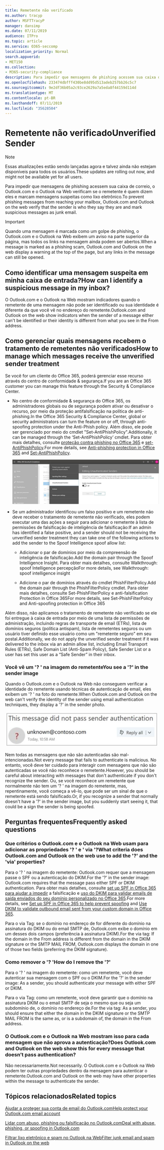 ```yaml
---
title: Remetente não verificado
ms.author: tracyp
author: MSFTTracyP
manager: dansimp
ms.date: 07/11/2019
audience: ITPro
ms.topic: article
ms.service: O365-seccomp
localization_priority: Normal
search.appverid:
- MET150
ms.collection:
- M365-security-compliance
description: Para impedir que mensagens de phishing acessem sua caixa de correio, o Outlook.com e o Outlook na Web verificam se o remetente é quem dizem eles e marcam mensagens suspeitas como lixo eletrônico.
ms.openlocfilehash: 233474dbfff430be8dd95d513adeb257bb26c5c7
ms.sourcegitcommit: 9e2df36b05a2c93ce2629a7a5eda8f44159d114d
ms.translationtype: MT
ms.contentlocale: pt-BR
ms.lasthandoff: 07/11/2019
ms.locfileid: "35628504"
---
```

# <a name="unverified-sender"></a><span data-ttu-id="d082a-103">Remetente não verificado</span><span class="sxs-lookup"><span data-stu-id="d082a-103">Unverified Sender</span></span>

> [!NOTE] 
> <span data-ttu-id="d082a-104">Essas atualizações estão sendo lançadas agora e talvez ainda não estejam disponíveis para todos os usuários.</span><span class="sxs-lookup"><span data-stu-id="d082a-104">These updates are rolling out now, and might not be available yet for all users.</span></span>

<span data-ttu-id="d082a-105">Para impedir que mensagens de phishing acessem sua caixa de correio, o Outlook.com e o Outlook na Web verificam se o remetente é quem dizem eles e marcam mensagens suspeitas como lixo eletrônico.</span><span class="sxs-lookup"><span data-stu-id="d082a-105">To prevent phishing messages from reaching your mailbox, Outlook.com and Outlook on the web verify that the sender is who they say they are and mark suspicious messages as junk email.</span></span>

> [!IMPORTANT]
> <span data-ttu-id="d082a-106">Quando uma mensagem é marcada como um golpe de phishing, o Outlook.com e o Outlook na Web exibem um aviso na parte superior da página, mas todos os links na mensagem ainda podem ser abertos.</span><span class="sxs-lookup"><span data-stu-id="d082a-106">When a message is marked as a phishing scam, Outlook.com and Outlook on the web display a warning at the top of the page, but any links in the message can still be opened.</span></span>

## <a name="how-can-i-identify-a-suspicious-message-in-my-inbox"></a><span data-ttu-id="d082a-107">Como identificar uma mensagem suspeita em minha caixa de entrada?</span><span class="sxs-lookup"><span data-stu-id="d082a-107">How can I identify a suspicious message in my inbox?</span></span>

<span data-ttu-id="d082a-108">O Outlook.com e o Outlook na Web mostram indicadores quando o remetente de uma mensagem não pode ser identificado ou sua identidade é diferente da que você vê no endereço do remetente.</span><span class="sxs-lookup"><span data-stu-id="d082a-108">Outlook.com and Outlook on the web show indicators when the sender of a message either can't be identified or their identity is different from what you see in the From address.</span></span>

## <a name="how-to-manage-which-messages-receive-the-unverified-sender-treatment"></a><span data-ttu-id="d082a-109">Como gerenciar quais mensagens recebem o tratamento de remetentes não verificados</span><span class="sxs-lookup"><span data-stu-id="d082a-109">How to manage which messages receive the unverified sender treatment</span></span> 

<span data-ttu-id="d082a-110">Se você for um cliente do Office 365, poderá gerenciar esse recurso através do centro de conformidade & segurança.</span><span class="sxs-lookup"><span data-stu-id="d082a-110">If you are an Office 365 customer you can manage this feature through the Security & Compliance Center.</span></span> 

- <span data-ttu-id="d082a-111">No centro de conformidade & segurança do Office 365, os administradores globais ou de segurança podem ativar ou desativar o recurso, por meio da proteção antifalsificação na política de anti-phishing.</span><span class="sxs-lookup"><span data-stu-id="d082a-111">In the Office 365 Security & Compliance Center, global or security administrators can turn the feature on or off, through anti-spoofing protection under the Anti-Phish policy.</span></span> <span data-ttu-id="d082a-112">Além disso, ele pode ser gerenciado por meio do cmdlet "Set-AntiPhishPolicy".</span><span class="sxs-lookup"><span data-stu-id="d082a-112">Additionally, it can be managed through the ‘Set-AntiPhishPolicy’ cmdlet.</span></span> <span data-ttu-id="d082a-113">Para obter mais detalhes, consulte [proteção contra phishing no Office 365](anti-phishing-protection.md) e [set-AntiPhishPolicy](https://docs.microsoft.com/powershell/module/exchange/advanced-threat-protection/set-antiphishpolicy?view=exchange-ps).</span><span class="sxs-lookup"><span data-stu-id="d082a-113">For more details, see [Anti-phishing protection in Office 365](anti-phishing-protection.md) and [Set-AntiPhishPolicy](https://docs.microsoft.com/powershell/module/exchange/advanced-threat-protection/set-antiphishpolicy?view=exchange-ps).</span></span>

    ![Edição de remetentes não autenticados na interface gráfica.](media/unverified-sender-article-editing-unauthenticated-senders.jpg)

- <span data-ttu-id="d082a-115">Se um administrador identificou um falso positivo e um remetente não deve receber o tratamento de remetente não verificado, eles podem executar uma das ações a seguir para adicionar o remetente à lista de permissões de falsificação de inteligência de falsificação:</span><span class="sxs-lookup"><span data-stu-id="d082a-115">If an admin has identified a false positive, and a sender should not be receiving the unverified sender treatment they can take one of the following actions to add the sender to the Spoof Intelligence spoof allow list:</span></span>
        
    - <span data-ttu-id="d082a-116">Adicionar o par de domínios por meio da compreensão de inteligência de falsificação.</span><span class="sxs-lookup"><span data-stu-id="d082a-116">Add the domain pair through the Spoof Intelligence Insight.</span></span> <span data-ttu-id="d082a-117">Para obter mais detalhes, consulte Walkthrough: spoof Intelligence percepção</span><span class="sxs-lookup"><span data-stu-id="d082a-117">For more details, see Walkthrough: spoof intelligence insight</span></span>
                
    - <span data-ttu-id="d082a-118">Adicione o par de domínios através do cmdlet PhishFilterPolicy.</span><span class="sxs-lookup"><span data-stu-id="d082a-118">Add the domain pair through the PhishFilterPolicy cmdlet.</span></span> <span data-ttu-id="d082a-119">Para obter mais detalhes, consulte Set-PhishFilterPolicy e anti-falsification Protection in Office 365</span><span class="sxs-lookup"><span data-stu-id="d082a-119">For more details, see Set-PhishFilterPolicy and Anti-spoofing protection in Office 365</span></span>

<span data-ttu-id="d082a-120">Além disso, não aplicamos o tratamento de remetente não verificado se ele foi entregue à caixa de entrada por meio de uma lista de permissões de administração, incluindo regras de transporte de email (ETRs), lista de domínios seguros (política antispam), lista de remetentes seguros ou um usuário tiver definido esse usuário como um "remetente seguro" em seu postal.</span><span class="sxs-lookup"><span data-stu-id="d082a-120">Additionally, we do not apply the unverified sender treatment if it was delivered to the inbox via an admin allow list, including Email Transport Rules (ETRs), Safe Domain List (Anti-Spam Policy), Safe Sender List or a user has set this user as a “Safe Sender” in their inbox.</span></span>

### <a name="you-see-a--in-the-sender-image"></a><span data-ttu-id="d082a-121">Você vê um '? ' na imagem do remetente</span><span class="sxs-lookup"><span data-stu-id="d082a-121">You see a '?' in the sender image</span></span>

<span data-ttu-id="d082a-122">Quando o Outlook.com e o Outlook na Web não conseguem verificar a identidade do remetente usando técnicas de autenticação de email, eles exibem um '? ' na foto do remetente.</span><span class="sxs-lookup"><span data-stu-id="d082a-122">When Outlook.com and Outlook on the web can't verify the identity of the sender using email authentication techniques, they display a '?' in the sender photo.</span></span> 

![A mensagem não passou na verificação](media/message-did-not-pass-verification.jpg)

<span data-ttu-id="d082a-124">Nem todas as mensagens que não são autenticadas são mal-intencionadas.</span><span class="sxs-lookup"><span data-stu-id="d082a-124">Not every message that fails to authenticate is malicious.</span></span> <span data-ttu-id="d082a-125">No entanto, você deve ter cuidado para interagir com mensagens que não são autenticadas se você não reconhece o remetente.</span><span class="sxs-lookup"><span data-stu-id="d082a-125">However, you should be careful about interacting with messages that don't authenticate if you don't recognize the sender.</span></span> <span data-ttu-id="d082a-126">Ou, se você reconhece um remetente que normalmente não tem um '? ' na imagem do remetente, mas, repentinamente, você começa a vê-lo, que pode ser um sinal de que o remetente está sendo falsificado.</span><span class="sxs-lookup"><span data-stu-id="d082a-126">Or, if you recognize a sender that normally doesn't have a '?' in the sender image, but you suddenly start seeing it, that could be a sign the sender is being spoofed.</span></span>

## <a name="frequently-asked-questions"></a><span data-ttu-id="d082a-127">Perguntas frequentes</span><span class="sxs-lookup"><span data-stu-id="d082a-127">Frequently asked questions</span></span>

### <a name="what-criteria-does-outlookcom-and-outlook-on-the-web-use-to-add-the--and-the-via-properties"></a><span data-ttu-id="d082a-128">Que critérios o Outlook.com e o Outlook na Web usam para adicionar as propriedades '? ' e ' via '?</span><span class="sxs-lookup"><span data-stu-id="d082a-128">What criteria does Outlook.com and Outlook on the web use to add the '?' and the 'via' properties?</span></span>

<span data-ttu-id="d082a-129">Para o '? ' na imagem do remetente: Outlook.com requer que a mensagem passe o SPF ou a autenticação do DKIM.</span><span class="sxs-lookup"><span data-stu-id="d082a-129">For the '?' in the sender image:  Outlook.com requires that the message pass either SPF or DKIM authentication.</span></span> <span data-ttu-id="d082a-130">Para obter mais detalhes, consulte [set up SPF in Office 365 para ajudar a impedir](set-up-spf-in-office-365-to-help-prevent-spoofing.md) a falsificação e [uso do DKIM para validar emails de saída enviados do seu domínio personalizado no Office 365](use-dkim-to-validate-outbound-email.md).</span><span class="sxs-lookup"><span data-stu-id="d082a-130">For more details, see [Set up SPF in Office 365 to help prevent spoofing](set-up-spf-in-office-365-to-help-prevent-spoofing.md) and [Use DKIM to validate outbound email sent from your custom domain in Office 365](use-dkim-to-validate-outbound-email.md).</span></span>

<span data-ttu-id="d082a-131">Para o via Tag: se o domínio no endereço de for diferente do domínio na assinatura do DKIM ou do email SMTP de, Outlook.com exibe o domínio em um desses dois campos (preferência à assinatura DKIM).</span><span class="sxs-lookup"><span data-stu-id="d082a-131">For the via tag: If the domain in the From address is different from the domain in the DKIM signature or the SMTP MAIL FROM, Outlook.com displays the domain in one of those two fields (preferring the DKIM signature).</span></span>

### <a name="how-do-i-remove-the-"></a><span data-ttu-id="d082a-132">Como remover o '? '</span><span class="sxs-lookup"><span data-stu-id="d082a-132">How do I remove the '?'</span></span>

<span data-ttu-id="d082a-133">Para o '? ' na imagem do remetente: como um remetente, você deve autenticar sua mensagem com o SPF ou o DKIM.</span><span class="sxs-lookup"><span data-stu-id="d082a-133">For the '?' in the sender image: As a sender, you should authenticate your message with either SPF or DKIM.</span></span>

<span data-ttu-id="d082a-134">Para o via Tag: como um remetente, você deve garantir que o domínio na assinatura DKIM ou o email SMTP de seja o mesmo que ou seja um subdomínio de, o domínio no endereço de.</span><span class="sxs-lookup"><span data-stu-id="d082a-134">For the via tag: As a sender, you should ensure that either the domain in the DKIM signature or the SMTP MAIL FROM is the same as, or is a subdomain of, the domain in the From address.</span></span>

### <a name="does-outlookcom-and-outlook-on-the-web-show-this-for-every-message-that-doesnt-pass-authentication"></a><span data-ttu-id="d082a-135">O Outlook.com e o Outlook na Web mostram isso para cada mensagem que não aprova a autenticação?</span><span class="sxs-lookup"><span data-stu-id="d082a-135">Does Outlook.com and Outlook on the web show this for every message that doesn’t pass authentication?</span></span>

<span data-ttu-id="d082a-136">Não necessariamente.</span><span class="sxs-lookup"><span data-stu-id="d082a-136">Not necessarily.</span></span> <span data-ttu-id="d082a-137">O Outlook.com e o Outlook na Web podem ter outras propriedades dentro da mensagem para autenticar o remetente.</span><span class="sxs-lookup"><span data-stu-id="d082a-137">Outlook.com and Outlook on the web may have other properties within the message to authenticate the sender.</span></span>

## <a name="related-topics"></a><span data-ttu-id="d082a-138">Tópicos relacionados</span><span class="sxs-lookup"><span data-stu-id="d082a-138">Related topics</span></span>

[<span data-ttu-id="d082a-139">Ajudar a proteger sua conta de email do Outlook.com</span><span class="sxs-lookup"><span data-stu-id="d082a-139">Help protect your Outlook.com email account</span></span>](https://support.office.com/article/a4f20fc5-4307-4ece-8231-6d4d4bd8a9ba)

[<span data-ttu-id="d082a-140">Lidar com abuso, phishing ou falsificação no Outlook.com</span><span class="sxs-lookup"><span data-stu-id="d082a-140">Deal with abuse, phishing, or spoofing in Outlook.com</span></span>](https://support.office.com/article/0d882ea5-eedc-4bed-aebc-079ffa1105a3)

[<span data-ttu-id="d082a-141">Filtrar lixo eletrônico e spam no Outlook na Web</span><span class="sxs-lookup"><span data-stu-id="d082a-141">Filter junk email and spam in Outlook on the web</span></span>](https://support.office.com/article/db786e79-54e2-40cc-904f-d89d57b7f41d)
